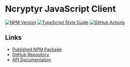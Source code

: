 # Ncryptyr JavaScript Client

[![NPM Version][npm-image]][npm-url]
[![TypeScript Style Guide][gts-image]][gts-url]
[![GitHub Actions][github-image]][github-url]

## Links

- [Published NPM Package](https://www.npmjs.com/package/ncryptyr-client)
- [GitHub Repository](https://github.com/netradius/ncryptyr-client-js)
- [API Documentation](https://api.ncryptyr.com/docs/)

[npm-url]: https://npmjs.org/package/@ncryptyr/client
[npm-image]: https://img.shields.io/npm/v/@ncryptyr/client.svg
[gts-image]: https://img.shields.io/badge/code%20style-google-blueviolet.svg
[gts-url]: https://github.com/google/gts
[github-url]: https://github.com/nr1etech/ncryptyr-client-js/actions
[github-image]: https://github.com/nr1etech/ncryptyr-client-js/workflows/ci/badge.svg
